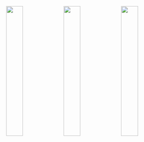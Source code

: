 
<img src="https://github.com/thahertech/lumityo-mobileapp/assets/67804374/f12ea4e6-bdbe-43df-8f06-ff6cef4cd23c" width=30%>
<img src="https://github.com/thahertech/lumityo-mobileapp/assets/67804374/b9a6a598-71bb-4c6b-9f8f-214ceb668fc8"width=30%>
<img src="https://github.com/thahertech/lumityo-mobileapp/assets/67804374/127a9d92-bdb6-4485-ba32-97c5d4702252" width=30%>
